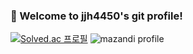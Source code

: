 ### 👋 Welcome to jjh4450's git profile!
[![Solved.ac
프로필](http://mazassumnida.wtf/api/v2/generate_badge?boj=jjh4450)](https://solved.ac/jjh4450)
![mazandi profile](http://mazandi.herokuapp.com/api?handle=jjh4450&theme=dark)


<!--
[![Top Langs](https://github-readme-stats.vercel.app/api/top-langs/?username=jjh4450&layout=compact)](https://github.com/jjh4450/github-readme-stats)
[![Anurag's GitHub stats](https://github-readme-stats.vercel.app/api?username=jjh4450)](https://github.com/jjh4450/github-readme-stats)
**jjh4450/jjh4450** is a ✨ _special_ ✨ repository because its `README.md` (this file) appears on your GitHub profile.

Here are some ideas to get you started:

- 🔭 I’m currently working on ...
- 🌱 I’m currently learning ...
- 👯 I’m looking to collaborate on ...
- 🤔 I’m looking for help with ...
- 💬 Ask me about ...
- 📫 How to reach me: ...
- 😄 Pronouns: ...
- ⚡ Fun fact: ...
-->
